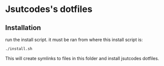 # Jsutcodes's dotfiles

## Installation 

run the install script.
it must be ran from where this install script is:
```bash
./install.sh
```

This will create symlinks to files in this folder and install jsutcodes dotfiles. 